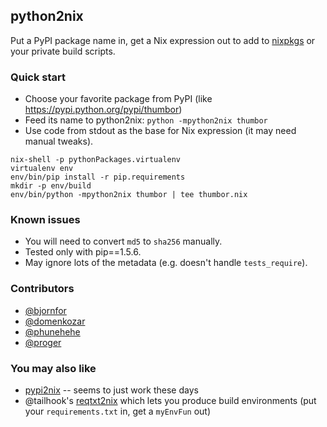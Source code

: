 ## python2nix

Put a PyPI package name in, get a Nix expression out to add to [nixpkgs](https://github.com/NixOS/nixpkgs) or your private build scripts.

### Quick start

* Choose your favorite package from PyPI (like https://pypi.python.org/pypi/thumbor)
* Feed its name to python2nix: `python -mpython2nix thumbor`
* Use code from stdout as the base for Nix expression (it may need manual tweaks).

```
nix-shell -p pythonPackages.virtualenv
virtualenv env
env/bin/pip install -r pip.requirements
mkdir -p env/build
env/bin/python -mpython2nix thumbor | tee thumbor.nix
```

### Known issues

* You will need to convert `md5` to `sha256` manually.
* Tested only with pip==1.5.6.
* May ignore lots of the metadata (e.g. doesn't handle `tests_require`).

### Contributors

* [@bjornfor](https://github.com/bjornfor)
* [@domenkozar](https://github.com/domenkozar)
* [@phunehehe](https://github.com/phunehehe)
* [@proger](https://github.com/proger)

### You may also like

* [pypi2nix](https://github.com/garbas/pypi2nix) -- seems to just work these days
* @tailhook's [reqtxt2nix](https://github.com/tailhook/reqtxt2nix) which lets you produce build environments (put your `requirements.txt` in, get a `myEnvFun` out)
